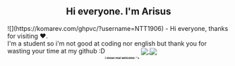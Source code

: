 <div align="left">
    <h2 align="center">Hi everyone. I'm Arisus</h2>
![](https://komarev.com/ghpvc/?username=NTT1906)
- Hi everyone, thanks for visiting ❤️. <br>
I'm a student so i'm not good at coding nor
english but thank you for wasting your time
at my github :D<sub><sub><sub><sub><b>i mean real welcome :'></b></sub></sub></sub></sub>
<a href="https://github.com/NTT1906">
  <img align="center" src="https://github-readme-stats.vercel.app/api?username=NTT1906&theme=dark&show_icons=true" />
</a>
<a href="https://github.com/NTT1906">
  <img align="center" src="https://github-readme-stats.vercel.app/api/top-langs/?username=NTT1906&theme=dark&show_icons=true&layout=compact&hide=css,html" />
</a>
</div>

